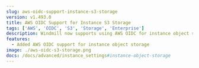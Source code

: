 ```yaml
---
slug: aws-oidc-support-instance-s3-storage
version: v1.493.0
title: AWS OIDC Support for Instance S3 Storage
tags: ['AWS', 'OIDC', 'S3', 'Storage', 'Enterprise']
description: Windmill now supports using AWS OIDC for instance object storage configuration.
features:
  - Added AWS OIDC support for instance object storage
image: ./aws-oidc-s3-storage.png
docs: /docs/advanced/instance_settings#instance-object-storage
---
```

